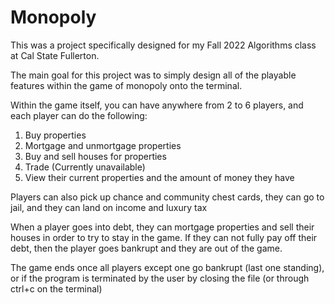 # Monopoly

This was a project specifically designed for my Fall 2022 Algorithms class at Cal State Fullerton.

The main goal for this project was to simply design all of the playable features within the game
of monopoly onto the terminal.

Within the game itself, you can have anywhere from 2 to 6 players, and each player can do the
following:
1. Buy properties
2. Mortgage and unmortgage properties
3. Buy and sell houses for properties
4. Trade (Currently unavailable)
5. View their current properties and the amount of money they have

Players can also pick up chance and community chest cards, they can go to jail, and they can land
on income and luxury tax

When a player goes into debt, they can mortgage properties and sell their houses in order to
try to stay in the game. If they can not fully pay off their debt, then the player goes
bankrupt and they are out of the game.

The game ends once all players except one go bankrupt (last one standing), or if the program
is terminated by the user by closing the file (or through ctrl+c on the terminal)
